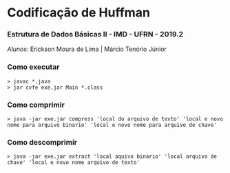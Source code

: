 # Codificação de Huffman

 ### Estrutura de Dados Básicas II - IMD - UFRN - 2019.2

  *Alunos:*
    Erickson Moura de Lima | Márcio Tenório Júnior

### Como executar
    > javac *.java 
    > jar cvfe exe.jar Main *.class

### Como comprimir
    > java -jar exe.jar compress 'local do arquivo de texto' 'local e novo nome para arquivo binario' 'local e novo nome para arquivo de chave'
    
### Como descomprimir
    > java -jar exe.jar extract 'local aquivo binario' 'local arquivo de chave' 'local e novo nome arquivo de texto'
     
